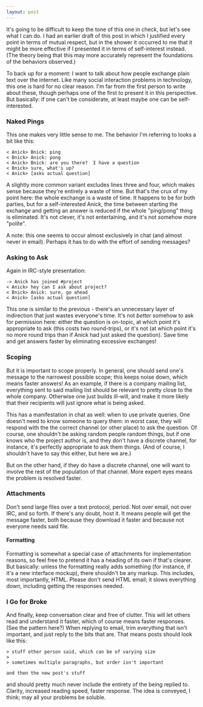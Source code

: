 ```yaml
---
layout: post
---
```


It's going to be difficult to keep the tone of this one in check, but let's
see what I can do.  I had an earlier draft of this post in which I justified
every point in terms of mutual respect, but in the shower it occurred to me
that it might be more effective if I presented it in terms of self-interest
instead.  (The theory being that this may more accurately represent the
foundations of the behaviors observed.)

To back up for a moment: I want to talk about how people exchange plain text
over the internet.  Like many social interaction problems in technology, this
one is hard for no clear reason.  I'm far from the first person to write about
these, though perhaps one of the first to present it in this perspective.  But
basically: if one can't be considerate, at least maybe one can be
self-interested.

### Naked Pings

This one makes very little sense to me.  The behavior I'm referring to looks a
bit like this:

    < Anick> Bnick: ping
    < Bnick> Anick: pong
    < Anick> Bnick: are you there?  I have a question
    < Bnick> sure, what's up?
    < Anick> [asks actual question]

A slightly more common variant excludes lines three and four, which makes
sense because they're entirely a waste of time.  But that's the crux of my
point here: the whole exchange is a waste of time.  It happens to be for both
parties, but for a self-interested Anick, the time between starting the
exchange and getting an answer is reduced if the whole "ping/pong" thing is
eliminated.  It's not clever, it's not entertaining, and it's not somehow more
"polite".

A note: this one seems to occur almost exclusively in chat (and almost never
in email).  Perhaps it has to do with the effort of sending messages?

### Asking to Ask

Again in IRC-style presentation:

    -> Anick has joined #project
    < Anick> hey can I ask about project?
    < Bnick> Anick: sure, go ahead
    < Anick> [asks actual question]

This one is similar to the previous - there's an unnecessary layer of
indirection that just wastes everyone's time.  It's not *better* somehow to
ask for permission here: either the question is on-topic, at which point it's
appropriate to ask (this costs two round-trips), or it's not (at which point
it's no more round trips than if Anick had just asked the question).  Save
time and get answers faster by eliminating excessive exchanges!

### Scoping

But it is important to scope properly.  In general, one should send one's
message to the narrowest possible scope; this keeps noise down, which means
faster answers!  As an example, if there is a company mailing list, everything
sent to said mailing list should be relevant to pretty close to the whole
company.  Otherwise one just builds ill-will, and make it more likely that
their recipients will just ignore what is being asked.

This has a manifestation in chat as well: when to use private queries.  One
doesn't need to know someone to query them: in worst case, they will respond
with the the correct channel (or other place) to ask the question.  Of course,
one shouldn't be asking random people random things, but if one knows who the
project author is, and they don't have a discrete channel, for instance, it's
perfectly appropriate to ask them things.  (And of course, I shouldn't have to
say this either, but here we are.)

But on the other hand, if they do have a discrete channel, one will want to
involve the rest of the population of that channel.  More expert eyes means
the problem is resolved faster.

### Attachments

Don't send large files over a text protocol, period.  Not over email, not over
IRC, and so forth.  If there's any doubt, host it.  It means people will get
the message faster, both because they download it faster and because not
everyone needs said file.

#### Formatting

Formatting is somewhat a special case of attachments for implementation
reasons, so feel free to pretend it has a heading of its own if that's
clearer.  But basically: unless the formatting really adds something (for
instance, if it's a new interface mockup), there shouldn't be any markup.
This includes, most importantly, HTML.  Please don't send HTML email; it slows
everything down, including getting the responses needed.

### I Go for Broke

And finally, keep conversation clear and free of clutter.  This will let
others read and understand it faster, which of course means faster responses.
(See the pattern here?)  When replying to email, trim everything that isn't
important, and just reply to the bits that are.  That means posts should look
like this:

    > stuff other person said, which can be of varying size
    >
    > sometimes multiple paragraphs, but order isn't important

    and then the new post's stuff

and should pretty much never include the entirety of the being replied to.
Clarity, increased reading speed, faster response.  The idea is conveyed, I
think; may all your problems be soluble.
